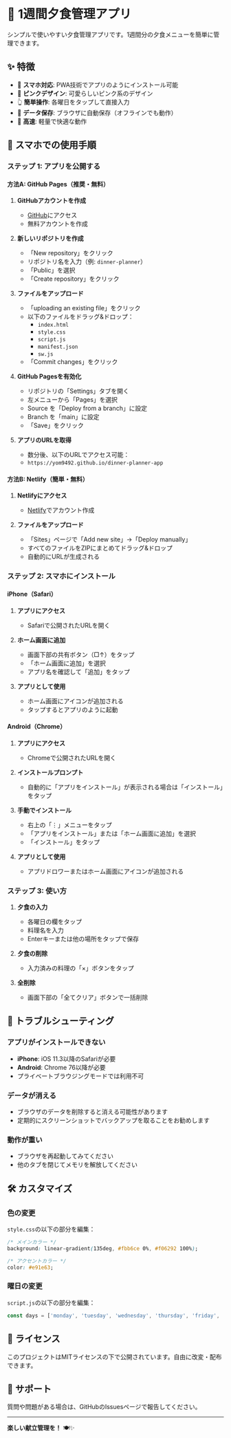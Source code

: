 # 🌸 1週間夕食管理アプリ

シンプルで使いやすい夕食管理アプリです。1週間分の夕食メニューを簡単に管理できます。

## ✨ 特徴

- 📱 **スマホ対応**: PWA技術でアプリのようにインストール可能
- 🎨 **ピンクデザイン**: 可愛らしいピンク系のデザイン
- 👆 **簡単操作**: 各曜日をタップして直接入力
- 💾 **データ保存**: ブラウザに自動保存（オフラインでも動作）
- 🚀 **高速**: 軽量で快適な動作

## 📱 スマホでの使用手順

### ステップ 1: アプリを公開する

#### 方法A: GitHub Pages（推奨・無料）

1. **GitHubアカウントを作成**
   - [GitHub](https://github.com)にアクセス
   - 無料アカウントを作成

2. **新しいリポジトリを作成**
   - 「New repository」をクリック
   - リポジトリ名を入力（例: `dinner-planner`）
   - 「Public」を選択
   - 「Create repository」をクリック

3. **ファイルをアップロード**
   - 「uploading an existing file」をクリック
   - 以下のファイルをドラッグ&ドロップ：
     - `index.html`
     - `style.css`
     - `script.js`
     - `manifest.json`
     - `sw.js`
   - 「Commit changes」をクリック

4. **GitHub Pagesを有効化**
   - リポジトリの「Settings」タブを開く
   - 左メニューから「Pages」を選択
   - Source を「Deploy from a branch」に設定
   - Branch を「main」に設定
   - 「Save」をクリック

5. **アプリのURLを取得**
   - 数分後、以下のURLでアクセス可能：
   - `https://yom9492.github.io/dinner-planner-app`

#### 方法B: Netlify（簡単・無料）

1. **Netlifyにアクセス**
   - [Netlify](https://netlify.com)でアカウント作成

2. **ファイルをアップロード**
   - 「Sites」ページで「Add new site」→「Deploy manually」
   - すべてのファイルをZIPにまとめてドラッグ&ドロップ
   - 自動的にURLが生成される

### ステップ 2: スマホにインストール

#### iPhone（Safari）

1. **アプリにアクセス**
   - Safariで公開されたURLを開く

2. **ホーム画面に追加**
   - 画面下部の共有ボタン（□↑）をタップ
   - 「ホーム画面に追加」を選択
   - アプリ名を確認して「追加」をタップ

3. **アプリとして使用**
   - ホーム画面にアイコンが追加される
   - タップするとアプリのように起動

#### Android（Chrome）

1. **アプリにアクセス**
   - Chromeで公開されたURLを開く

2. **インストールプロンプト**
   - 自動的に「アプリをインストール」が表示される場合は「インストール」をタップ

3. **手動でインストール**
   - 右上の「⋮」メニューをタップ
   - 「アプリをインストール」または「ホーム画面に追加」を選択
   - 「インストール」をタップ

4. **アプリとして使用**
   - アプリドロワーまたはホーム画面にアイコンが追加される

### ステップ 3: 使い方

1. **夕食の入力**
   - 各曜日の欄をタップ
   - 料理名を入力
   - Enterキーまたは他の場所をタップで保存

2. **夕食の削除**
   - 入力済みの料理の「×」ボタンをタップ

3. **全削除**
   - 画面下部の「全てクリア」ボタンで一括削除

## 🔧 トラブルシューティング

### アプリがインストールできない

- **iPhone**: iOS 11.3以降のSafariが必要
- **Android**: Chrome 76以降が必要
- プライベートブラウジングモードでは利用不可

### データが消える

- ブラウザのデータを削除すると消える可能性があります
- 定期的にスクリーンショットでバックアップを取ることをお勧めします

### 動作が重い

- ブラウザを再起動してみてください
- 他のタブを閉じてメモリを解放してください

## 🛠️ カスタマイズ

### 色の変更

`style.css`の以下の部分を編集：

```css
/* メインカラー */
background: linear-gradient(135deg, #fbb6ce 0%, #f06292 100%);

/* アクセントカラー */
color: #e91e63;
```

### 曜日の変更

`script.js`の以下の部分を編集：

```javascript
const days = ['monday', 'tuesday', 'wednesday', 'thursday', 'friday', 'saturday', 'sunday'];
```

## 📄 ライセンス

このプロジェクトはMITライセンスの下で公開されています。自由に改変・配布できます。

## 🤝 サポート

質問や問題がある場合は、GitHubのIssuesページで報告してください。

---

**楽しい献立管理を！** 🍽️✨

